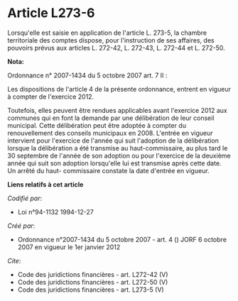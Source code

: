 # Article L273-6

Lorsqu'elle est saisie en application de l'article L. 273-5, la chambre territoriale des comptes dispose, pour l'instruction
de ses affaires, des pouvoirs prévus aux articles L. 272-42, L. 272-43, L. 272-44 et L. 272-50.

**Nota:**

Ordonnance n° 2007-1434 du 5 octobre 2007 art. 7 II :

Les dispositions de l'article 4 de la présente ordonnance, entrent en vigueur à compter de l'exercice 2012.

Toutefois, elles peuvent être rendues applicables avant l'exercice 2012 aux communes qui en font la demande par une
délibération de leur conseil municipal. Cette délibération peut être adoptée à compter du renouvellement des conseils
municipaux en 2008. L'entrée en vigueur intervient pour l'exercice de l'année qui suit l'adoption de la délibération lorsque
la délibération a été transmise au haut-commissaire, au plus tard le 30 septembre de l'année de son adoption ou pour
l'exercice de la deuxième année qui suit son adoption lorsqu'elle lui est transmise après cette date. Un arrêté du haut-
commissaire constate la date d'entrée en vigueur.

**Liens relatifs à cet article**

_Codifié par_:

  - Loi n°94-1132 1994-12-27

_Créé par_:

  - Ordonnance n°2007-1434 du 5 octobre 2007 - art. 4 () JORF 6 octobre 2007 en vigueur le 1er janvier 2012

_Cite_:

  - Code des juridictions financières - art. L272-42 (V)
  - Code des juridictions financières - art. L272-50 (V)
  - Code des juridictions financières - art. L273-5 (V)
